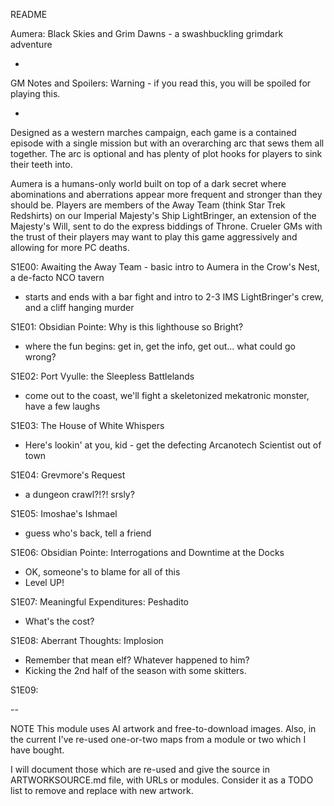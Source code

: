 README


Aumera: Black Skies and Grim Dawns - a swashbuckling grimdark adventure

-

GM Notes and Spoilers: Warning - if you read this, you will be spoiled for playing this. 

- 
Designed as a western marches campaign, each game is a contained episode with a single mission but with an overarching arc that sews them all together. The arc is optional and has plenty of plot hooks for players to sink their teeth into. 

Aumera is a humans-only world built on top of a dark secret where abominations and aberrations appear more frequent and stronger than they should be.  Players are members of the Away Team (think Star Trek Redshirts) on our Imperial Majesty's Ship LightBringer, an extension of the Majesty's Will, sent to do the express biddings of Throne. Crueler GMs with the trust of their players may want to play this game aggressively and allowing for more PC deaths. 

S1E00: Awaiting the Away Team - basic intro to Aumera in the Crow's Nest, a de-facto NCO tavern
 - starts and ends with a bar fight and intro to 2-3 IMS LightBringer's crew, and a cliff hanging murder
 
S1E01: Obsidian Pointe: Why is this lighthouse so Bright? 
 - where the fun begins: get in, get the info, get out... what could go wrong?
   
S1E02: Port Vyulle: the Sleepless Battlelands 
 - come out to the coast, we'll fight a skeletonized mekatronic monster, have a few laughs

S1E03: The House of White Whispers
 - Here's lookin' at you, kid - get the defecting Arcanotech Scientist out of town

S1E04: Grevmore's Request 
 - a dungeon crawl?!?!  srsly?

S1E05: Imoshae's Ishmael
 - guess who's back, tell a friend

S1E06: Obsidian Pointe: Interrogations and Downtime at the Docks
 - OK, someone's to blame for all of this
 - Level UP! 

S1E07: Meaningful Expenditures: Peshadito
 - What's the cost?

S1E08: Aberrant Thoughts: Implosion
 - Remember that mean elf?  Whatever happened to him?
 - Kicking the 2nd half of the season with some skitters.

S1E09: 



--



NOTE
This module uses AI artwork and free-to-download images.  Also, in the current I've re-used one-or-two maps from a module or two which I have bought.   

I will document those which are re-used and give the source in ARTWORKSOURCE.md file, with URLs or modules.  Consider it as a TODO list to remove and replace with new artwork. 


